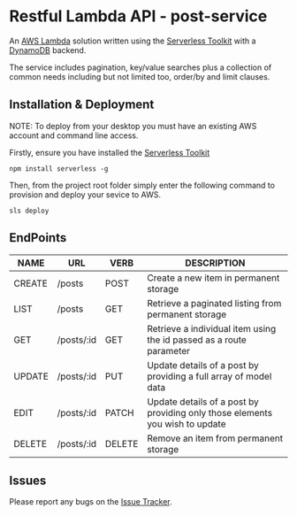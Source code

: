 # Restful Lambda API - post-service

An [AWS Lambda](https://aws.amazon.com/lambda/) solution written using the [Serverless Toolkit](http://serverless.com) with a [DynamoDB](https://aws.amazon.com/dynamodb) backend.

The service includes pagination, key/value searches plus a collection of common needs including but not limited too, order/by and limit clauses.

## Installation & Deployment 

NOTE: To deploy from your desktop you must have an existing AWS account and command line access.

Firstly, ensure you have installed the [Serverless Toolkit](http://serverless.com)

    npm install serverless -g

Then, from the project root folder simply enter the following command to provision and deploy your sevice to AWS.

    sls deploy

## EndPoints

NAME | URL | VERB | DESCRIPTION
---- | --- | ---- | -----------
CREATE | /posts | POST | Create a new item in permanent storage
LIST | /posts | GET | Retrieve a paginated listing from permanent storage
GET | /posts/:id | GET | Retrieve a individual item using the id passed as a route parameter
UPDATE | /posts/:id | PUT | Update details of a post by providing a full array of model data
EDIT | /posts/:id | PATCH | Update details of a post by providing only those elements you wish to update
DELETE | /posts/:id | DELETE | Remove an item from permanent storage

## Issues
Please report any bugs on the [Issue Tracker](https://github.com/jacksoncharles/post-service/issues).